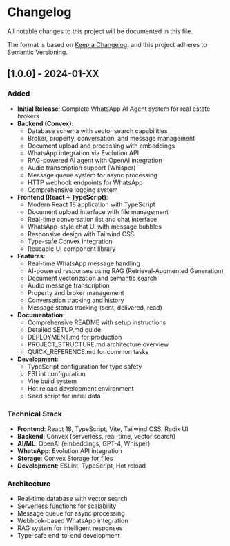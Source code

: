 # Changelog

All notable changes to this project will be documented in this file.

The format is based on [Keep a Changelog](https://keepachangelog.com/en/1.0.0/),
and this project adheres to [Semantic Versioning](https://semver.org/spec/v2.0.0.html).

## [1.0.0] - 2024-01-XX

### Added
- **Initial Release**: Complete WhatsApp AI Agent system for real estate brokers
- **Backend (Convex)**:
  - Database schema with vector search capabilities
  - Broker, property, conversation, and message management
  - Document upload and processing with embeddings
  - WhatsApp integration via Evolution API
  - RAG-powered AI agent with OpenAI integration
  - Audio transcription support (Whisper)
  - Message queue system for async processing
  - HTTP webhook endpoints for WhatsApp
  - Comprehensive logging system
- **Frontend (React + TypeScript)**:
  - Modern React 18 application with TypeScript
  - Document upload interface with file management
  - Real-time conversation list and chat interface
  - WhatsApp-style chat UI with message bubbles
  - Responsive design with Tailwind CSS
  - Type-safe Convex integration
  - Reusable UI component library
- **Features**:
  - Real-time WhatsApp message handling
  - AI-powered responses using RAG (Retrieval-Augmented Generation)
  - Document vectorization and semantic search
  - Audio message transcription
  - Property and broker management
  - Conversation tracking and history
  - Message status tracking (sent, delivered, read)
- **Documentation**:
  - Comprehensive README with setup instructions
  - Detailed SETUP.md guide
  - DEPLOYMENT.md for production
  - PROJECT_STRUCTURE.md architecture overview
  - QUICK_REFERENCE.md for common tasks
- **Development**:
  - TypeScript configuration for type safety
  - ESLint configuration
  - Vite build system
  - Hot reload development environment
  - Seed script for initial data

### Technical Stack
- **Frontend**: React 18, TypeScript, Vite, Tailwind CSS, Radix UI
- **Backend**: Convex (serverless, real-time, vector search)
- **AI/ML**: OpenAI (embeddings, GPT-4, Whisper)
- **WhatsApp**: Evolution API integration
- **Storage**: Convex Storage for files
- **Development**: ESLint, TypeScript, Hot reload

### Architecture
- Real-time database with vector search
- Serverless functions for scalability
- Message queue for async processing
- Webhook-based WhatsApp integration
- RAG system for intelligent responses
- Type-safe end-to-end development

